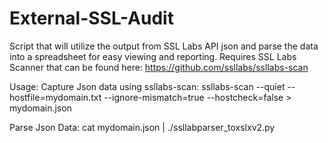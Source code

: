# External-SSL-Audit
Script that will utilize the output from SSL Labs API json and parse the data into a spreadsheet for easy viewing and reporting.  Requires SSL Labs Scanner that can be found here:  https://github.com/ssllabs/ssllabs-scan

Usage:
Capture Json data using ssllabs-scan:
ssllabs-scan --quiet --hostfile=mydomain.txt --ignore-mismatch=true --hostcheck=false > mydomain.json

Parse Json Data:
cat mydomain.json | ./ssllabparser_toxslxv2.py

